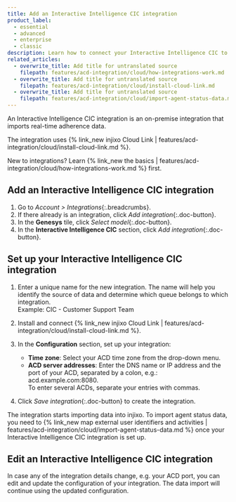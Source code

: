 ```yaml
---
title: Add an Interactive Intelligence CIC integration
product_label:
  - essential
  - advanced
  - enterprise
  - classic
description: Learn how to connect your Interactive Intelligence CIC to injixo to import data.
related_articles:
  - overwrite_title: Add title for untranslated source
    filepath: features/acd-integration/cloud/how-integrations-work.md
  - overwrite_title: Add title for untranslated source
    filepath: features/acd-integration/cloud/install-cloud-link.md
  - overwrite_title: Add title for untranslated source
    filepath: features/acd-integration/cloud/import-agent-status-data.md
---
```


An Interactive Intelligence CIC integration is an on-premise integration that imports real-time adherence data.

The integration uses {% link_new injixo Cloud Link | features/acd-integration/cloud/install-cloud-link.md %}.

New to integrations? Learn {% link_new the basics | features/acd-integration/cloud/how-integrations-work.md %} first.

## Add an Interactive Intelligence CIC integration

1. Go to _Account > Integrations_{:.breadcrumbs}.
2. If there already is an integration, click _Add integration_{:.doc-button}.
3. In the **Genesys** tile, click _Select model_{:.doc-button}.
4. In the **Interactive Intelligence CIC** section, click _Add integration_{:.doc-button}.

## Set up your Interactive Intelligence CIC integration

1. Enter a unique name for the new integration.
   The name will help you identify the source of data and determine which queue belongs to which integration.<br>Example: CIC - Customer Support Team
2. Install and connect {% link_new injixo Cloud Link | features/acd-integration/cloud/install-cloud-link.md %}.
3. In the **Configuration** section, set up your integration:

   - **Time zone**: Select your ACD time zone from the drop-down menu.
   - **ACD server addresses**: Enter the DNS name or IP address and the port of your ACD, separated by a colon, e.g.: acd.example.com:8080.<br>To enter several ACDs, separate your entries with commas.

4. Click _Save integration_{:.doc-button} to create the integration.

The integration starts importing data into injixo. To import agent status data, you need to {% link_new map external user identifiers and activities | features/acd-integration/cloud/import-agent-status-data.md %} once your Interactive Intelligence CIC integration is set up.

## Edit an Interactive Intelligence CIC integration

In case any of the integration details change, e.g. your ACD port, you can edit and update the configuration of your integration. The data import will continue using the updated configuration.
